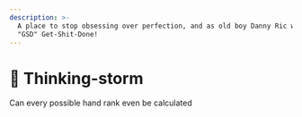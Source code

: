 ```yaml
---
description: >-
  A place to stop obsessing over perfection, and as old boy Danny Ric would say,
  "GSD" Get-Shit-Done!
---
```


# 🧠 Thinking-storm

Can every possible hand rank even be calculated&#x20;

